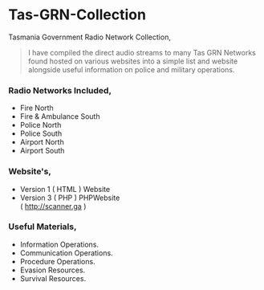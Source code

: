 # Tas-GRN-Collection
Tasmania Government Radio Network Collection,    

> I have compiled the direct audio streams to many Tas GRN Networks found hosted on various websites into a simple list and website alongside useful information on police and military operations.    
    
### Radio Networks Included,      
- Fire North
- Fire & Ambulance South   
- Police North   
- Police South   
- Airport North
- Airport South   
   
### Website's,   
- Version 1 ( HTML ) Website   
- Version 3 ( PHP ) PHPWebsite     
( http://scanner.ga )
   
### Useful Materials,   
- Information Operations.   
- Communication Operations.   
- Procedure Operations.   
- Evasion Resources.    
- Survival Resources.     
